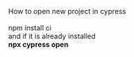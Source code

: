 How to open new project in cypress<br>
<br>
npm install ci<br>
and if it is already installed<br>
<b>npx cypress open</b>